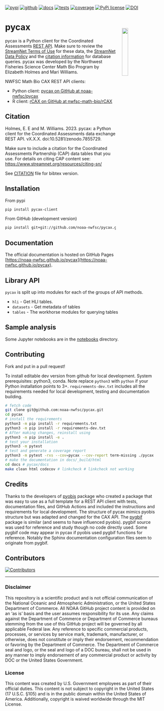 [![pypi](https://img.shields.io/pypi/v/pycax-client.svg)](https://pypi.python.org/pypi-client/pycax-client)
[![github](https://img.shields.io/github/v/release/noaa-nwfsc/pycax?color=brightgreen&label=GitHub)](https://github.com/noaa-nwfsc/pycax/releases/latest)
[![docs](https://github.com/noaa-nwfsc/pycax/actions/workflows/deploy-docs.yml/badge.svg)](https://noaa-nwfsc.github.io/pycax)
[![tests](https://github.com/noaa-nwfsc/pycax/actions/workflows/tests.yml/badge.svg)](https://github.com/noaa-nwfsc/pycax/actions/workflows/tests.yml)
[![coverage](https://noaa-nwfsc.github.io/pycax/coverage.svg)](https://noaa-nwfsc.github.io/pycax/_codecoverage/index.html)
[![PyPi license](https://badgen.net/pypi/license/pycax-client/)](https://pypi.org/project/pycax-client/)
[![DOI](https://zenodo.org/badge/DOI/10.5281/zenodo.7855729.svg)](https://doi.org/10.5281/zenodo.7855729)

pycax <img src="https://raw.githubusercontent.com/nwfsc-math-bio/pycax/main/docs/pycaxlogo.png" align="right" width="20%"  hspace="20" vspace="20"/>
========

<!--
[![Conda Version](https://img.shields.io/conda/vn/conda-forge/pycax-client.svg)](https://anaconda.org/conda-forge/pycax-client)
-->

pycax is a Python client for the Coordinated Assessments [REST API](https://www.streamnet.org/resources/exchange-tools/rest-api-documentation/). Make sure to review the [StreamNet Terms of Use](https://nwfsc-math-bio.github.io/rCAX/articles/terms.html) for these data, the [StreamNet Data Policy](https://www.streamnet.org/resources/exchange-tools/data-agreements/) and the [citation information](https://www.streamnet.org/resources/citing-sn/) for database queries. pycax was developed by the Northwest Fisheries Science Center Math Bio Program by Elizabeth Holmes and Mari Williams.

NWFSC Math Bio CAX REST API clients:

* Python client: [pycax on GitHub at noaa-nwfsc/pycax](https://github.com/noaa-nwfsc/pycax)
* R client: [rCAX on GitHub at nwfsc-math-bio/rCAX](https://github.com/nwfsc-math-bio/rCAX)

## Citation

Holmes, E. E and M. Williams. 2023. pycax: a Python client for the Coordinated Assessments data exchange REST API. vX.X.X. doi:10.5281/zenodo.7855729.

Make sure to include a citation for the Coordinated Assessments Partnership (CAP) data tables that you use. For details on citing CAP content see: https://www.streamnet.org/resources/citing-sn/

See [CITATION](https://github.com/noaa-nwfsc/pycax/blob/main/CITATION) file for bibtex version.

## Installation

From pypi

```bash
pip install pycax-client
```

From GitHub (development version)

```bash
pip install git+git://github.com/noaa-nwfsc/pycax.git#egg=pycax-client
```

## Documentation

The official documentation is hosted on GitHub Pages [https://noaa-nwfsc.github.io/pycax](https://noaa-nwfsc.github.io/pycax).

## Library API

`pycax` is split up into modules for each of the groups of API methods.

+ `hli` - Get HLI tables.
+ `datasets` - Get metadata of tables
+ `tables` - The workhorse modules for querying tables

## Sample analysis

Some Jupyter notebooks are in the [notebooks](https://github.com/noaa-nwfsc/pycax/tree/main/notebooks) directory.

## Contributing

Fork and put in a pull request!

To install editable dev version from github for local development. System prerequisites: python3, conda. Note replace `python3` with `python` if your Python installation points to 3+. `requirements-dev.txt` includes all the requirements needed for local development, testing and documentation building.

```bash
# fetch code
git clone git@github.com:noaa-nwfsc/pycax.git
cd pycax
# install the requirements
python3 -m pip install -r requirements.txt
python3 -m pip install -r requirements-dev.txt
# After making changes, reinstall using
python3 -m pip install -e .
# test your installation
python3 -m pytest
# test and generate a coverage report
python3 -m pytest -rxs --cov=pycax --cov-report term-missing ./pycax
# make the documentation in docs/_build/html
cd docs # pycax/docs
make clean html codecov # linkcheck # linkcheck not working
```

## Credits

Thanks to the developers of [pyobis](https://github.com/iobis/pyobis) package who created a package that was easy to use as a full template for a REST API client with tests, documentation files, and GitHub Actions and included the instructions and requirements for local development. The structure of pycax mimics pyobis structure but was adapted and changed for the CAX API. The [pygbif](https://github.com/gbif/pygbif) package is similar (and seems to have influenced pyobis). pygbif source was used for reference and study though no code directly used. Some pygbif code may appear in pycax if pyobis used pygbif functions for reference. Notably the Sphinx documentation configuration files seem to originate from pygbif.

## Contributors

[![Contributors](https://contrib.rocks/image?repo=noaa-nwfsc/pycax)](https://github.com/noaa-nwfsc/pycax/graphs/contributors)

<hr>

### Disclaimer

This repository is a scientific product and is not official communication of the National Oceanic and Atmospheric Administration, or the United States Department of Commerce. All NOAA GitHub project content is provided on an ‘as is’ basis and the user assumes responsibility for its use. Any claims against the Department of Commerce or Department of Commerce bureaus stemming from the use of this GitHub project will be governed by all applicable Federal law. Any reference to specific commercial products, processes, or services by service mark, trademark, manufacturer, or otherwise, does not constitute or imply their endorsement, recommendation or favoring by the Department of Commerce. The Department of Commerce seal and logo, or the seal and logo of a DOC bureau, shall not be used in any manner to imply endorsement of any commercial product or activity by DOC or the United States Government.

### License

This content was created by U.S. Government employees as part of their official duties. This content is not subject to copyright in the United States (17 U.S.C. §105) and is in the public domain within the United States of America. Additionally, copyright is waived worldwide through the MIT License.


